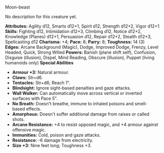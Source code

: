 Moon-beast

No description for this creature yet.

**Attributes:** Agility d12, Smarts d12+1, Spirit d12, Strength d12+2,
Vigor d12+1
**Skills:** Fighting d12, Intimidation d12+3, Climbing d12, Notice
d12+2, Knowledge (Planes) d12+1, Persuasion d12, Repair d12+2, Stealth
d12+3, Spellcasting d12
**Charisma:** +4; **Pace:** 8; **Parry:** 8; **Toughness:** 14 (3)
**Edges:** Arcane Background (Magic), Dodge, Improved Dodge, Frenzy,
Level Headed, Quick, Strong Willed
**Powers:** Banish (plane shift self), Confusion, Disguise (illusion),
Dispel, Mind Reading, Obscure (illusion), Puppet (living humanoids
only)
**Special Abilities**
- **Armour +3:** Natural armour.
- **Claws:** Str+d6.
- **Tentacles:** Str+d6; Reach 1".
- **Blindsight:** Ignore sight-based penalties and gaze attacks.
- **Wall Walker:** Can automatically move across vertical or inverted
surfaces with Pace 5".
- **No Breath:** Doesn't breathe, immune to inhaled poisons and
smell-based effects.
- **Amorphous:** Doesn't suffer additional damage from raises or called
shots.
- **Arcane Resistance:** +4 to resist opposed magic, and +4 armour
against offensive magic.
- **Immunities:** Cold, poison and gaze attacks.
- **Resistance:** -6 damage from electricity.
- **Size +3:** Nine feet long; Toughness +3.

